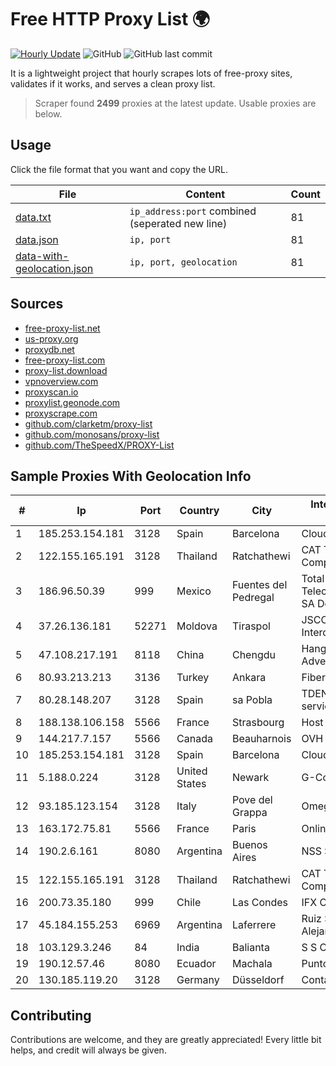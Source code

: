 
# Free HTTP Proxy List 🌍

[![Hourly Update](https://github.com/mertguvencli/http-proxy-list/actions/workflows/main.yml/badge.svg?branch=main)](https://github.com/mertguvencli/http-proxy-list/actions/workflows/main.yml)
![GitHub](https://img.shields.io/github/license/mertguvencli/http-proxy-list)
![GitHub last commit](https://img.shields.io/github/last-commit/mertguvencli/http-proxy-list)

It is a lightweight project that hourly scrapes lots of free-proxy sites, validates if it works, and serves a clean proxy list.


> Scraper found **2499** proxies at the latest update. Usable proxies are below.

## Usage

Click the file format that you want and copy the URL.


|File|Content|Count|
|----|-------|-----|
|[data.txt](https://raw.githubusercontent.com/mertguvencli/http-proxy-list/main/proxy-list/data.txt)|`ip_address:port` combined (seperated new line)|81|
|[data.json](https://raw.githubusercontent.com/mertguvencli/http-proxy-list/main/proxy-list/data.json)|`ip, port`|81|
|[data-with-geolocation.json](https://raw.githubusercontent.com/mertguvencli/http-proxy-list/main/proxy-list/data-with-geolocation.json)|`ip, port, geolocation`|81|

## Sources

* [free-proxy-list.net](https://free-proxy-list.net)
* [us-proxy.org](https://www.us-proxy.org)
* [proxydb.net](http://proxydb.net)
* [free-proxy-list.com](https://free-proxy-list.com/?page=&port=&type%5B%5D=http&type%5B%5D=https&up_time=0&search=Search)
* [proxy-list.download](https://www.proxy-list.download/HTTP)
* [vpnoverview.com](https://vpnoverview.com/privacy/anonymous-browsing/free-proxy-servers)
* [proxyscan.io](https://www.proxyscan.io)
* [proxylist.geonode.com](https://proxylist.geonode.com/api/proxy-list?limit=300&page=1&sort_by=lastChecked&sort_type=desc&protocols=http,https)
* [proxyscrape.com](https://api.proxyscrape.com/v2/?request=displayproxies&protocol=http&timeout=10000&country=all&ssl=all&anonymity=all)
* [github.com/clarketm/proxy-list](https://raw.githubusercontent.com/clarketm/proxy-list/master/proxy-list-raw.txt)
* [github.com/monosans/proxy-list](https://raw.githubusercontent.com/monosans/proxy-list/main/proxies/http.txt)
* [github.com/TheSpeedX/PROXY-List](https://raw.githubusercontent.com/TheSpeedX/PROXY-List/master/http.txt)


## Sample Proxies With Geolocation Info

|#|Ip|Port|Country|City|Internet Service Provider|
|-|--|----|-------|----|-------------------------|
|1|185.253.154.181|3128|Spain|Barcelona|Cloudi Nextgen SL|
|2|122.155.165.191|3128|Thailand|Ratchathewi|CAT Telecom Public Company Limited|
|3|186.96.50.39|999|Mexico|Fuentes del Pedregal|Total Play Telecomunicaciones SA De CV|
|4|37.26.136.181|52271|Moldova|Tiraspol|JSCC Interdnestrcom|
|5|47.108.217.191|8118|China|Chengdu|Hangzhou Alibaba Advertising Co|
|6|80.93.213.213|3136|Turkey|Ankara|Fibersunucu|
|7|80.28.148.207|3128|Spain|sa Pobla|TDENET (Red de servicios IP)|
|8|188.138.106.158|5566|France|Strasbourg|Host Europe GmbH|
|9|144.217.7.157|5566|Canada|Beauharnois|OVH SAS|
|10|185.253.154.181|3128|Spain|Barcelona|Cloudi Nextgen SL|
|11|5.188.0.224|3128|United States|Newark|G-Core Labs S.A.|
|12|93.185.123.154|3128|Italy|Pove del Grappa|Omegacom S.R.L.S.|
|13|163.172.75.81|5566|France|Paris|Online S.A.S.|
|14|190.2.6.161|8080|Argentina|Buenos Aires|NSS S.A.|
|15|122.155.165.191|3128|Thailand|Ratchathewi|CAT Telecom Public Company Limited|
|16|200.73.35.180|999|Chile|Las Condes|IFX Corporation|
|17|45.184.155.253|6969|Argentina|Laferrere|Ruiz Sebastian Alejandro|
|18|103.129.3.246|84|India|Balianta|S S Cablenet|
|19|190.12.57.46|8080|Ecuador|Machala|Puntonet S.A.|
|20|130.185.119.20|3128|Germany|Düsseldorf|Contabo GmbH|



## Contributing

Contributions are welcome, and they are greatly appreciated! Every
little bit helps, and credit will always be given.

